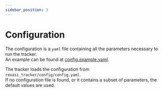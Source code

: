 ```yaml
---
sidebar_position: 3
---
```


# Configuration

The configuration is a `yaml` file containing all the parameters necessary to run the tracker. \
An example can be found at [config.example.yaml](https://github.com/spindoxlabs/rexasi-tracker/blob/main/ros/rexasi_tracker/config/config.example.yml).

The tracker loads the configuration from `rexasi_tracker/config/config.yaml`. \
If no configuration file is found, or it contains a subset of parameters, the default values are used.

